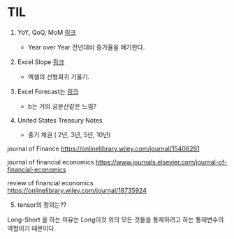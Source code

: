 # TIL

1. YoY, QoQ, MoM [링크](https://investnote8.tistory.com/3)
    * Year over Year 전년대비 증가율을 얘기한다.

2. Excel Slope [링크](https://hsm-edu.tistory.com/543)
    * 엑셀의 선형회귀 기울기.

3. Excel Forecast는 [링크](https://support.office.com/ko-kr/article/forecast-%ED%95%A8%EC%88%98-50ca49c9-7b40-4892-94e4-7ad38bbeda99)
    * b는 거의 공분산같은 느낌?

4. United States Treasury Notes
    * 중기 채권 ( 2년, 3년, 5년, 10년)



journal of Finance
https://onlinelibrary.wiley.com/journal/15406261


journal of financial economics
https://www.journals.elsevier.com/journal-of-financial-economics


review of financial economics
https://onlinelibrary.wiley.com/journal/18735924


5. tensor의 정의는??



Long-Short 을 하는 이유는
Long이것 외의 모든 것들을 통제하려고 하는 통제변수의 역할이기 때문이다.

